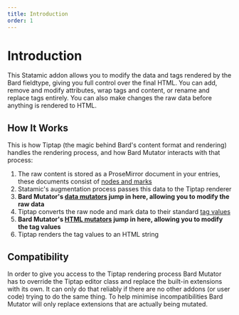 ```yaml
---
title: Introduction
order: 1
---
```


# Introduction

This Statamic addon allows you to modify the data and tags rendered by the Bard fieldtype, giving you full control over the final HTML. You can add, remove and modify attributes, wrap tags and content, or rename and replace tags entirely. You can also make changes the raw data before anything is rendered to HTML.

## How It Works

This is how Tiptap (the magic behind Bard's content format and rendering) handles the rendering process, and how Bard Mutator interacts with that process:

1. The raw content is stored as a ProseMirror document in your entries, these documents consist of [nodes and marks](data-formats)
2. Statamic's augmentation process passes this data to the Tiptap renderer
3. **Bard Mutator's [data mutators](mutators#data-mutators) jump in here, allowing you to modify the raw data**
4. Tiptap converts the raw node and mark data to their standard [tag values](data-formats#html-values)
5. **Bard Mutator's [HTML mutators](mutators#html-mutators) jump in here, allowing you to modify the tag values**
6. Tiptap renders the tag values to an HTML string

## Compatibility

In order to give you access to the Tiptap rendering process Bard Mutator has to override the Tiptap editor class and replace the built-in extensions with its own. It can only do that reliably if there are no other addons (or user code) trying to do the same thing. To help minimise incompatibilities Bard Mutator will only replace extensions that are actually being mutated.